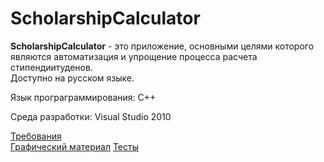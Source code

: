 # ScholarshipCalculator
**ScholarshipCalculator** - это приложение, основными целями которого являются автоматизация и упрощение процесса расчета стипендиитуденов.  
Доступно на русском языке.    

Язык програграммирования: C++

Среда разработки: Visual Studio 2010

[Требования](https://github.com/IvanMazur650503/ScholarshipCalculator/blob/master/Documents/%D0%A2%D1%80%D0%B5%D0%B1%D0%BE%D0%B2%D0%B0%D0%BD%D0%B8%D1%8F.md)  
[Графический материал](https://github.com/IvanMazur650503/ScholarshipCalculator/tree/master/Images)
[Тесты](https://github.com/IvanMazur650503/ScholarshipCalculator/blob/master/Documents/Testing/TestPlan.md)
